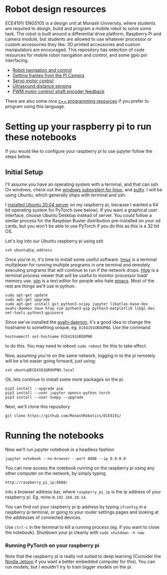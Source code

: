# Robot design resources

ECE4191/ ENG5105 is a design unit at Monash University, where students are required to design, build and program a mobile robot to solve some task. The robot is built around a differential drive platform, Raspberry Pi and camera module, but students are allowed to use whatever processor or custom accessories they like. 3D printed accessories and custom manipulators are encouraged. This repository has selection of code resources for mobile robot navigation and control, and some gpio pin interfacing. 

* [Robot navigation and control](/RPI/Robot_navigation_and_control.ipynb)
* [Getting frames from the Pi Camera](/RPI/Camera_image_retrieval.ipynb)
* [Servo motor control](/RPI/Servo_motor_control.ipynb)
* [Ultrasound distance sensing](/RPI/ultrasound_distance.ipynb)
* [PWM motor control/ shaft encoder feedback](/RPI/PWM_Control_TB9051FTG_simplified.ipynb)

There are also some nice [c++ programming resources](./cpp_resources) if you prefer to program using this language.

# Setting up your raspberry pi to run these notebooks

If you would like to configure your raspberry pi to use jupyter follow the steps below.

## Initial Setup

I'll assume you have an operating system with a terminal, and that can ssh. On windows, check out the [windows subsystem for linux](https://docs.microsoft.com/en-us/windows/wsl/install-win10), and [putty](https://www.putty.org/). I will be using Ubuntu, which generally ships with terminal and ssh.

I [installed Ubuntu 20.04 server](https://ubuntu.com/tutorials/how-to-install-ubuntu-on-your-raspberry-pi#1-overview) on my raspberry pi, because I wanted a 64 bit operating system for PyTorch (see below). If you want a graphical user interface, choose Ubuntu Desktop instead of server. You could follow a similar process for the Raspbian Buster distribution pre-installed on your sd cards, but you won't be able to use PyTorch if you do this as this is a 32 bit OS. 

Let's log into our Ubuntu raspberry pi using ssh
```
ssh ubuntu@ip_address
```
Once you're in, it's time to install some useful software. [tmux](https://github.com/tmux/tmux/wiki) is a terminal multiplexer for running multiple programs in one terminal and remotely executing programs that will continue to run if the network drops. [htop](https://htop.dev/) is a terminal process viewer that will be useful to monitor processor load/ memory use. [vim](https://vim-adventures.com/) is a text editor for people who hate [emacs](https://en.wikipedia.org/wiki/Editor_war). Most of the rest are things we'll use in python.

```
sudo apt-get update
sudo apt-get upgrade
sudo apt-get install git python3-scipy jupyter libatlas-base-dev avahi-daemon tmux htop vim python3-pip python3-matplotlib libgl-dev net-tools python3-gpiozero
```

Since we've installed the [avahi-daemon](http://avahi.org/), it's a good idea to change the hostname to something unique, eg. `ECE4191GROUPNO`. Use the command 
```
hostnamectl set-hostname ECE4191GROUPNO
```
to do this. You may need to reboot `sudo reboot` for this to take effect.

Now, assuming you're on the same network, logging in to the pi remotely will be a lot easier going forward, just using:
```
ssh ubuntu@ECE4191GROUPNO.local
```

Ok, lets continue to install some more packages on the pi.
``` 
pip3 install --upgrade pip
pip3 install --user jupyter opencv-python torch
pip3 install --user numpy --upgrade
```

Next, we'll clone this repository
```
git clone https://github.com/MonashRobotics/ECE4191/
```

# Running the notebooks

Now we'll run jupyter notebook in a headless fashion
```
jupyter notebook --no-browser --port 8888 --ip 0.0.0.0
```

You can now access the notebook running on the raspberry pi using any other computer on the network, by simply typing
```
http://raspberry_pi_ip:8888/
```
into a browser address bar, where `raspberry_pi_ip` is the ip address of your raspberry pi. Eg. mine is `192.168.20.14`.

You can find out your raspberry pi ip address by typing `ifconfig` in a raspberry pi terminal, or going to your router settings pages and looking at the addresses of connected devices.

Use `ctrl-c` in the terminal to kill a running process (eg. if you want to close the notebook). Shutdown your pi cleanly with `sudo shutdown -h now`

### Running PyTorch on your raspberry pi

Note that the raspberry pi is really not suited to deep learning (Consider the [Nvidia Jetson](https://developer.nvidia.com/buy-jetson) if you want a better embedded computer for this). You can run models, but I wouldn't try to train bigger models on the pi.


